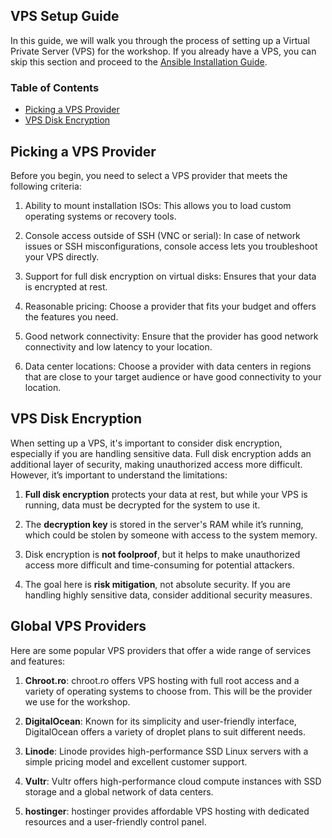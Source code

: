 ## VPS Setup Guide

In this guide, we will walk you through the process of setting up a Virtual Private Server (VPS) for the workshop. If you already have a VPS, you can skip this section and proceed to the [Ansible Installation Guide](./ansible-installation.md).

### Table of Contents
* [Picking a VPS Provider](#picking-a-vps-provider)
* [VPS Disk Encryption](#vps-disk-encryption)

## Picking a VPS Provider

Before you begin, you need to select a VPS provider that meets the following criteria:

1. 	Ability to mount installation ISOs: This allows you to load custom operating systems or recovery tools.

2. Console access outside of SSH (VNC or serial): In case of network issues or SSH misconfigurations, console access lets you troubleshoot your VPS directly.

3. Support for full disk encryption on virtual disks: Ensures that your data is encrypted at rest.

4.  Reasonable pricing: Choose a provider that fits your budget and offers the features you need.

5.  Good network connectivity: Ensure that the provider has good network connectivity and low latency to your location.

6.  Data center locations: Choose a provider with data centers in regions that are close to your target audience or have good connectivity to your location.


## VPS Disk Encryption

When setting up a VPS, it's important to consider disk encryption, especially if you are handling sensitive data. Full disk encryption adds an additional layer of security, making unauthorized access more difficult. However, it’s important to understand the limitations:

1. **Full disk encryption** protects your data at rest, but while your VPS is running, data must be decrypted for the system to use it.

2. The **decryption key** is stored in the server's RAM while it’s running, which could be stolen by someone with access to the system memory.

3. Disk encryption is **not foolproof**, but it helps to make unauthorized access more difficult and time-consuming for potential attackers.

4. The goal here is **risk mitigation**, not absolute security. If you are handling highly sensitive data, consider additional security measures.


## Global VPS Providers

Here are some popular VPS providers that offer a wide range of services and features:

1. **Chroot.ro**: chroot.ro offers VPS hosting with full root access and a variety of operating systems to choose from. This will be the provider we use for the workshop.

2. **DigitalOcean**: Known for its simplicity and user-friendly interface, DigitalOcean offers a variety of droplet plans to suit different needs.

3. **Linode**: Linode provides high-performance SSD Linux servers with a simple pricing model and excellent customer support.

4. **Vultr**: Vultr offers high-performance cloud compute instances with SSD storage and a global network of data centers.

5. **hostinger**: hostinger provides affordable VPS hosting with dedicated resources and a user-friendly control panel.

